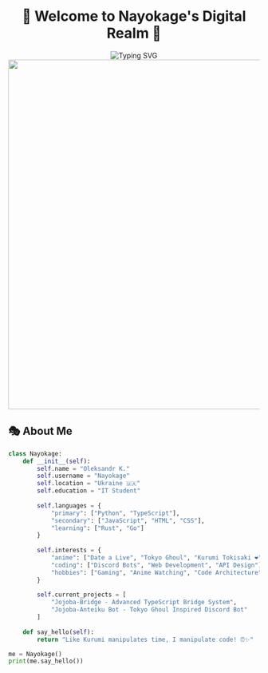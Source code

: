 <div align="center">

# 🌸 Welcome to Nayokage's Digital Realm 🌸

<img src="https://readme-typing-svg.herokuapp.com?font=Fira+Code&size=22&duration=3000&pause=1000&color=0EA5E9&center=true&vCenter=true&width=600&lines=Python+%26+TypeScript+Developer;Anime+Enthusiast+%7C+Date+a+Live+Fan;Tokyo+Ghoul+Lover+%7C+Code+Creator;Building+Amazing+Discord+Bots" alt="Typing SVG" />

<img src="https://user-images.githubusercontent.com/74038190/212284100-561aa473-3905-4a80-b561-0d28506553ee.gif" width="700">

</div>

## 🎭 About Me

```python
class Nayokage:
    def __init__(self):
        self.name = "Oleksandr K."
        self.username = "Nayokage"
        self.location = "Ukraine 🇺🇦"
        self.education = "IT Student"
        
        self.languages = {
            "primary": ["Python", "TypeScript"],
            "secondary": ["JavaScript", "HTML", "CSS"],
            "learning": ["Rust", "Go"]
        }
        
        self.interests = {
            "anime": ["Date a Live", "Tokyo Ghoul", "Kurumi Tokisaki ❤️"],
            "coding": ["Discord Bots", "Web Development", "API Design"],
            "hobbies": ["Gaming", "Anime Watching", "Code Architecture"]
        }
        
        self.current_projects = [
            "Jojoba-Bridge - Advanced TypeScript Bridge System",
            "Jojoba-Anteiku Bot - Tokyo Ghoul Inspired Discord Bot"
        ]
    
    def say_hello(self):
        return "Like Kurumi manipulates time, I manipulate code! ⏰✨"

me = Nayokage()
print(me.say_hello())
